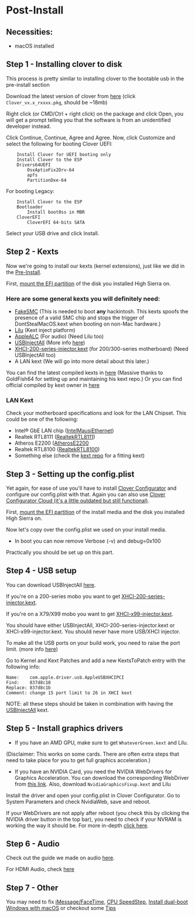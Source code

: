 # Post-Install

## Necessities:
* macOS installed

## Step 1 - Installing clover to disk
This process is pretty similar to installing clover to the bootable usb in the pre-install section

Download the latest version of clover from [here](https://github.com/Dids/clover-builder/releases/latest/) (click `Clover_vx.x_rxxxx.pkg`, should be ~18mb)

Right click (or CMD/Ctrl + right click) on the package and click Open, you will get a prompt telling you that the software is from an unidentified developer instead.

Click Continue, Continue, Agree and Agree. Now, click Customize and select the following for booting Clover UEFI:
```
    Install Clover for UEFI booting only
    Install Clover to the ESP
    Drivers64UEFI
        OsxAptioFix2Drv-64
        apfs
        PartitionDxe-64
```

For booting Legacy:
```
    Install Clover to the ESP
    Bootloader
        Install boot0ss in MBR
    CloverEFI
        CloverEFI 64-bits SATA
```

Select your USB drive and click Install.

## Step 2 - Kexts
Now we're going to install our kexts (kernel extensions), just like we did in the [Pre-Install](Pre-Install.md#step-3---downloading-kexts).

First, [mount the EFI partition](Tips.md#how-to-mount-efi) of the disk you installed High Sierra on.

### Here are some general kexts you will definitely need:
* [FakeSMC](https://bitbucket.org/RehabMan/os-x-fakesmc-kozlek/downloads/) (This is needed to boot **any** hackintosh. This kexts spoofs the presence of a valid SMC chip and stops the trigger of DontStealMacOS.kext when booting on non-Mac hardware.)
* [Lilu](https://github.com/vit9696/Lilu/releases) (Kext inject platform)
* [AppleALC](https://github.com/vit9696/AppleALC/releases) (For audio) (Need Lilu too)
* [USBInjectAll](https://bitbucket.org/RehabMan/os-x-usb-inject-all/downloads/) (More info [here](.Tips.md#usbinjectall))
* [XHCI-200-series-injector.kext](https://github.com/piiiggg/Ramblings-of-a-hackintosher-High-Sierra/blob/master/Stuff/XHCI-200-series-injector.kext.zip) (for 200/300-series motherboard) (Need USBInjectAll too)
* A LAN kext (We will go into more detail about this later.)

You can find the latest compiled kexts in [here](https://1drv.ms/f/s!AiP7m5LaOED-mo9XA4Ml-69cwAsikQ) (Massive thanks to GoldFish64 for setting up and maintaining his kext repo.)
Or you can find official compiled by kext owner in [here](https://docs.google.com/spreadsheets/d/1WQ87XQKgJVPPub_CbjoHsUscgyxrGg3DWzZz7Nnf_RU/)

### LAN Kext
Check your motherboard specifications and look for the LAN Chipset. This could be one of the following:
* Intel® GbE LAN chip ([IntelMausiEthernet](http://www.insanelymac.com/forum/files/file/396-intelmausiethernet/))
* Realtek RTL8111 ([RealtekRTL8111](http://www.insanelymac.com/forum/files/file/88-realtekrtl8111-binary/))
* Atheros E2200 ([AtherosE2200](http://www.insanelymac.com/forum/files/file/313-atherose2200ethernet/)
* Realtek RTL8100 ([RealtekRTL8100](http://www.insanelymac.com/forum/files/file/259-realtekrtl8100-binary/))
* Something else (check the [kext repo](https://1drv.ms/f/s!AiP7m5LaOED-mo9XA4Ml-69cwAsikQ) for a fitting kext)

## Step 3 - Setting up the config.plist
Yet again, for ease of use you'll have to install [Clover Configurator](http://mackie100projects.altervista.org/download-mac.php?version=classic) and configure our config.plist with that. Again you can also use [Clover Configurator Cloud (it's a little outdated but still functional)](http://cloudclovereditor.altervista.org/cce/index.php). 

First, [mount the EFI partition](Tips.md#how-to-mount-efi) of the install media and the disk you installed High Sierra on.

Now let's copy over the config.plist we used on your install media.

* In boot you can now remove Verbose (-v) and debug=0x100

Practically you should be set up on this part.

## Step 4 - USB setup
You can download USBInjectAll [here](https://1drv.ms/f/s!AiP7m5LaOED-mo9XA4Ml-69cwAsikQ).

If you're on a 200-series mobo you want to get [XHCI-200-series-injector.kext](https://github.com/RehabMan/OS-X-USB-Inject-All/tree/master/XHCI-200-series-injector.kext/Contents).

If you're on a X79/X99 mobo you want to get [XHCI-x99-injector.kext](https://github.com/RehabMan/OS-X-USB-Inject-All/tree/master/XHCI-x99-injector.kext/Contents).

You should have either USBInjectAll, XHCI-200-series-injector.kext or XHCI-x99-injector.kext. You should never have more USB/XHCI injector.

To make all the USB ports on your build work, you need to raise the port limit. (more info [here](Tips.md#usbinjectall))

Go to Kernel and Kext Patches and add a new KextsToPatch entry with the following info:
```
Name:    com.apple.driver.usb.AppleUSBXHCIPCI
Find:    837d8c10
Replace: 837d8c1b
Comment: change 15 port limit to 26 in XHCI kext
```

NOTE: all these steps should be taken in combination with having the [USBInjectAll](https://github.com/RehabMan/OS-X-USB-Inject-All) kext.

## Step 5 - Install graphics drivers
- If you have an AMD GPU, make sure to get `WhateverGreen.kext` and Lilu. 

(Disclaimer: This works on some cards. There are often extra steps that need to take place for you to get full graphics acceleration.)

- If you have an NVIDIA Card, you need the NVIDIA WebDrivers for Graphics Acceleration. You can download the corresponding WebDriver from [this link](https://cookiemonster.pro/nvidia_driver_table). Also, download `NvidiaGraphicsFixup.kext` and Lilu

Install the driver and open your config.plist in Clover Configurator. Go to System Parameters and check NvidiaWeb, save and reboot.

If your WebDrivers are not apply after reboot (you check this by clicking the NVIDIA driver button in the top bar), you need to check if your NVRAM is working the way it should be. For more in-depth [click here](Tips,md#nvidia-web-drivers-not-kicking-in).

## Step 6 - Audio
Check out the guide we made on audio [here](Audio.md).

For HDMI Audio, check [here](HDMI-Audio.md)

## Step 7 - Other

You may need to fix [iMessage/FaceTime](iMessage.md), [CPU SpeedStep](Speedstep.md), [Install dual-boot Windows with macOS](Multiboot.md) or checkout some [Tips](Tips.md)